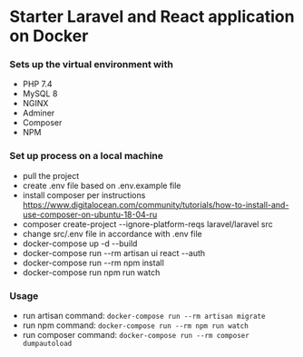 # Starter Laravel and React application on Docker
### Sets up the virtual environment with
- PHP 7.4
- MySQL 8
- NGINX
- Adminer
- Composer
- NPM

### Set up process on a local machine
- pull the project
- create .env file based on .env.example file
- install composer per instructions https://www.digitalocean.com/community/tutorials/how-to-install-and-use-composer-on-ubuntu-18-04-ru
- composer create-project --ignore-platform-reqs laravel/laravel src
- change src/.env file in accordance with .env file
- docker-compose up -d --build
- docker-compose run --rm artisan ui react --auth
- docker-compose run --rm npm install
- docker-compose run npm run watch

### Usage
- run artisan command: `docker-compose run --rm artisan migrate`
- run npm command: `docker-compose run --rm npm run watch`
- run composer command: `docker-compose run --rm composer dumpautoload`

